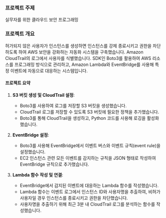 ### 프로젝트 주제

실무자를 위한 클라우드 보안 프로그래밍

### 프로젝트 개요

허가되지 않은 사용자가 인스턴스를 생성하면 인스턴스를 강제 종료시키고 권한을 차단하도록 하여 AWS 보안을 강화하는 자동화 시스템을 구축했습니다. Amazon CloudTrail의 로그에서 사용자를 식별했습니다. SDK인 Boto3를 활용하여 AWS 리소스를 프로그래밍 방식으로 관리하고, Amazon Lambda와 EventBridge를 사용해 특정 이벤트에 자동으로 대응하는 시스템입니다. 

#### 프로젝트 요약

1. **S3 버킷 생성 및 CloudTrail 설정**:
   - Boto3를 사용하여 로그를 저장할 S3 버킷을 생성했습니다.
   - CloudTrail 로그를 저장할 수 있도록 S3 버킷에 필요한 정책을 추가했습니다.
   - Boto3를 통해 CloudTrail을 생성하고, Python 코드를 사용해 로깅을 활성화했습니다.

2. **EventBridge 설정**:
   - Boto3를 사용해 EventBridge에서 이벤트 버스와 이벤트 규칙(event rule)을 설정했습니다.
   - EC2 인스턴스 관련 모든 이벤트를 감지하는 규칙을 JSON 형태로 작성하여 EventBridge 규칙으로 추가했습니다.

3. **Lambda 함수 작성 및 연결**:
   - EventBridge에서 감지된 이벤트에 대응하는 Lambda 함수를 작성했습니다.
   - Lambda 함수는 이벤트 로그에서 인스턴스 ID와 사용자명을 추출하여, 비허가 사용자일 경우 인스턴스를 종료시키고 권한을 차단했습니다.
   - 사용자명을 추출하기 위해 최근 3분 내 CloudTrail 로그를 분석하는 함수를 작성했습니다.
